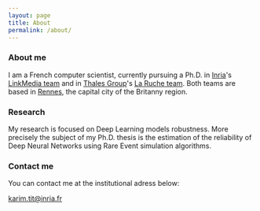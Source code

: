 ```yaml
---
layout: page
title: About
permalink: /about/
---
```


### About me

I am a French computer scientist, currently pursuing a Ph.D. in [Inria](https://www.inria.fr/en)'s [LinkMedia team](http://www-linkmedia.irisa.fr/) and in [Thales Group](https://www.thalesgroup.com/en)'s [La Ruche team](https://www.thalesgroup.com/en/worldwide/news/hive-activity). Both teams are based in [Rennes](https://en.wikipedia.org/wiki/Rennes), the capital city of the Britanny region.


### Research

My research is focused on Deep Learning models robustness. More precisely the subject of my Ph.D. thesis is the estimation of the reliability of Deep Neural Networks using Rare Event simulation algorithms.

### Contact me

You can contact me at the institutional adress below:

[karim.tit@inria.fr](mailto:karim.tit@inria.fr)